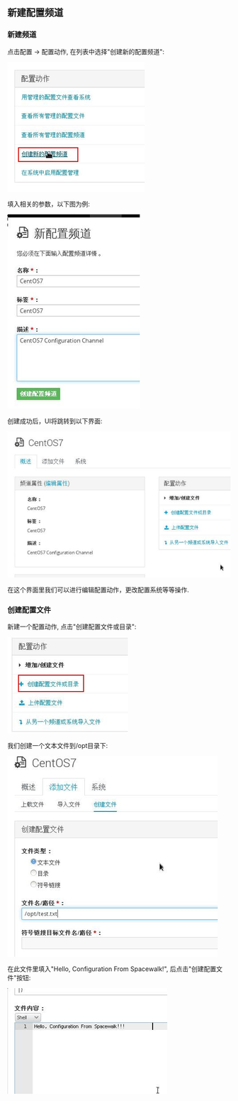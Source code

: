 ## 新建配置频道

### 新建频道

点击配置 -> 配置动作, 在列表中选择"创建新的配置频道":    

![/images/2015_09_21_17_10_38_310x292.jpg](/images/2015_09_21_17_10_38_310x292.jpg)    

填入相关的参数，以下图为例:    

![/images/2015_09_21_17_14_09_299x438.jpg](/images/2015_09_21_17_14_09_299x438.jpg)   

创建成功后，UI将跳转到以下界面:    

![/images/2015_09_21_17_16_13_643x420.jpg](/images/2015_09_21_17_16_13_643x420.jpg)    

在这个界面里我们可以进行编辑配置动作，更改配置系统等等操作.    

### 创建配置文件
新建一个配置动作, 点击"创建配置文件或目录":    

![/images/2015_09_21_17_23_15_272x217.jpg](/images/2015_09_21_17_23_15_272x217.jpg)   

我们创建一个文本文件到/opt目录下:    

![/images/2015_09_21_17_45_32_475x452.jpg](/images/2015_09_21_17_45_32_475x452.jpg)   

在此文件里填入"Hello, Configuration From Spacewalk!", 后点击"创建配置文件"按钮:    

![/images/2015_09_21_17_26_38_361x238.jpg](/images/2015_09_21_17_26_38_361x238.jpg)    
